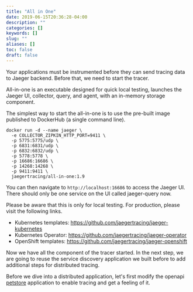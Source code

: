```yaml
---
title: "All in One"
date: 2019-06-15T20:36:28-04:00
description: ""
categories: []
keywords: []
slug: ""
aliases: []
toc: false
draft: false
---
```


Your applications must be instrumented before they can send tracing data to Jaeger backend. Before that, we need to start the tracer. 

All-in-one is an executable designed for quick local testing, launches the Jaeger UI, collector, query, and agent, with an in-memory storage component.

The simplest way to start the all-in-one is to use the pre-built image published to DockerHub (a single command line).

```
docker run -d --name jaeger \
  -e COLLECTOR_ZIPKIN_HTTP_PORT=9411 \
  -p 5775:5775/udp \
  -p 6831:6831/udp \
  -p 6832:6832/udp \
  -p 5778:5778 \
  -p 16686:16686 \
  -p 14268:14268 \
  -p 9411:9411 \
  jaegertracing/all-in-one:1.9
```

You can then navigate to `http://localhost:16686` to access the Jaeger UI. There should only be one service on the UI called jaeger-query now. 

Please be aware that this is only for local testing. For production, please visit the following links. 

* Kubernetes templates: https://github.com/jaegertracing/jaeger-kubernetes
* Kubernetes Operator: https://github.com/jaegertracing/jaeger-operator
* OpenShift templates: https://github.com/jaegertracing/jaeger-openshift

Now we have all the component of the tracer started. In the next step, we are going to reuse the service discovery application we built before to add additional steps for distributed tracing. 

Before we dive into a distributed application, let's first modify the openapi [petstore](https://github.com/networknt/light-example-4j/tree/release/rest/openapi/petstore) application to enable tracing and get a feeling of it. 

